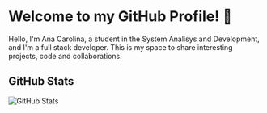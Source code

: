 # Welcome to my GitHub Profile! 👋

Hello, I'm Ana Carolina, a student in the System Analisys and Development, and I'm a full stack developer. This is my space to share interesting projects, code and collaborations.

## GitHub Stats

![GitHub Stats](https://github-readme-stats.vercel.app/api/top-langs/?username=anacarolinast&layout=compact&theme=radical)
